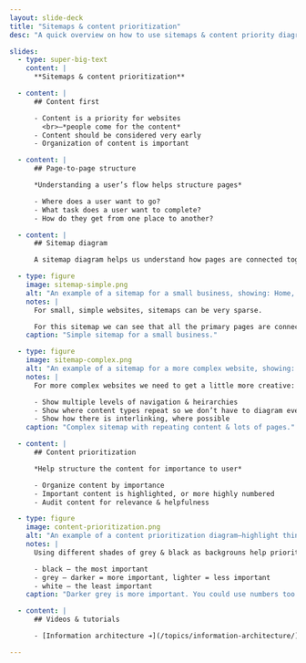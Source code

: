 ```yaml
---
layout: slide-deck
title: "Sitemaps & content prioritization"
desc: "A quick overview on how to use sitemaps & content priority diagrams to plan and structure content for websites."

slides:
  - type: super-big-text
    content: |
      **Sitemaps & content prioritization**

  - content: |
      ## Content first

      - Content is a priority for websites
        <br>—*people come for the content*
      - Content should be considered very early
      - Organization of content is important

  - content: |
      ## Page-to-page structure

      *Understanding a user’s flow helps structure pages*

      - Where does a user want to go?
      - What task does a user want to complete?
      - How do they get from one place to another?

  - content: |
      ## Sitemap diagram

      A sitemap diagram helps us understand how pages are connected together—visually.

  - type: figure
    image: sitemap-simple.png
    alt: "An example of a sitemap for a small business, showing: Home, About, Contact, Services"
    notes: |
      For small, simple websites, sitemaps can be very sparse.

      For this sitemap we can see that all the primary pages are connected together, but you have to enter into the “Services” section for more details of each offered service.
    caption: "Simple sitemap for a small business."

  - type: figure
    image: sitemap-complex.png
    alt: "An example of a sitemap for a more complex website, showing: multiple levels of navigation, repeated content types, and cross linking"
    notes: |
      For more complex websites we need to get a little more creative:

      - Show multiple levels of navigation & heirarchies
      - Show where content types repeat so we don’t have to diagram everything
      - Show how there is interlinking, where possible
    caption: "Complex sitemap with repeating content & lots of pages."

  - content: |
      ## Content prioritization

      *Help structure the content for importance to user*

      - Organize content by importance
      - Important content is highlighted, or more highly numbered
      - Audit content for relevance & helpfulness

  - type: figure
    image: content-prioritization.png
    alt: "An example of a content prioritization diagram—highlight things that are really import and some that aren’t."
    notes: |
      Using different shades of grey & black as backgrouns help prioritize page content.

      - black — the most important
      - grey — darker = more important, lighter = less important
      - white — the least important
    caption: "Darker grey is more important. You could use numbers too."

  - content: |
      ## Videos & tutorials

      - [Information architecture ➔](/topics/information-architecture/)

---
```

